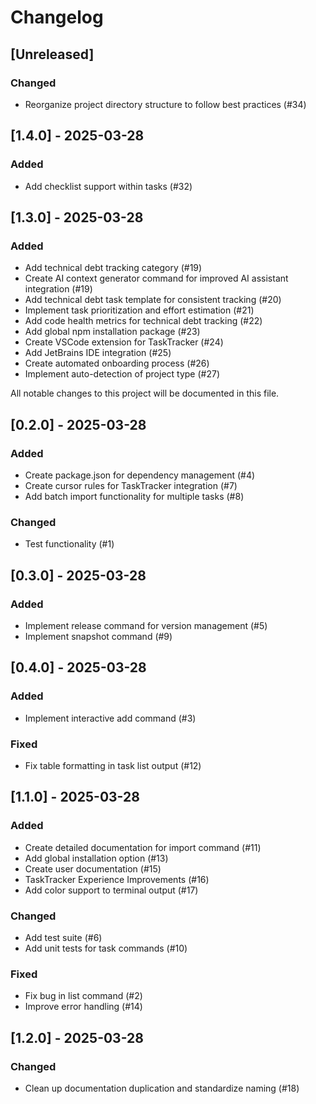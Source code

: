 # Changelog

## [Unreleased]

### Changed
- Reorganize project directory structure to follow best practices (#34)

## [1.4.0] - 2025-03-28

### Added

- Add checklist support within tasks (#32)

## [1.3.0] - 2025-03-28

### Added

- Add technical debt tracking category (#19)
- Create AI context generator command for improved AI assistant integration (#19)
- Add technical debt task template for consistent tracking (#20)
- Implement task prioritization and effort estimation (#21)
- Add code health metrics for technical debt tracking (#22)
- Add global npm installation package (#23)
- Create VSCode extension for TaskTracker (#24)
- Add JetBrains IDE integration (#25)
- Create automated onboarding process (#26)
- Implement auto-detection of project type (#27)

All notable changes to this project will be documented in this file.

## [0.2.0] - 2025-03-28

### Added

- Create package.json for dependency management (#4)
- Create cursor rules for TaskTracker integration (#7)
- Add batch import functionality for multiple tasks (#8)

### Changed

- Test functionality (#1)


## [0.3.0] - 2025-03-28

### Added

- Implement release command for version management (#5)
- Implement snapshot command (#9)


## [0.4.0] - 2025-03-28

### Added

- Implement interactive add command (#3)

### Fixed

- Fix table formatting in task list output (#12)


## [1.1.0] - 2025-03-28

### Added

- Create detailed documentation for import command (#11)
- Add global installation option (#13)
- Create user documentation (#15)
- TaskTracker Experience Improvements (#16)
- Add color support to terminal output (#17)

### Changed

- Add test suite (#6)
- Add unit tests for task commands (#10)

### Fixed

- Fix bug in list command (#2)
- Improve error handling (#14)


## [1.2.0] - 2025-03-28

### Changed

- Clean up documentation duplication and standardize naming (#18)

